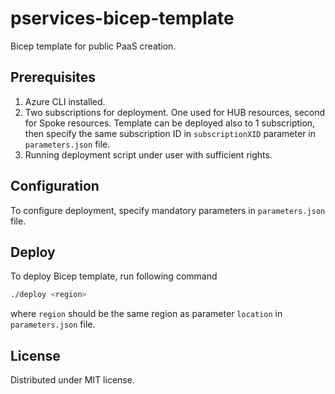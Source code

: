 # pservices-bicep-template
Bicep template for public PaaS creation.

## Prerequisites
1. Azure CLI installed.
2. Two subscriptions for deployment. One used for HUB resources, second for Spoke resources. Template can be deployed also to 1 subscription, then specify the same subscription ID in `subscriptionXID` parameter in `parameters.json` file.
2. Running deployment script under user with sufficient rights.

## Configuration
To configure deployment, specify mandatory parameters in `parameters.json` file.

## Deploy
To deploy Bicep template, run following command

```zsh
./deploy <region>
```

where `region` should be the same region as parameter `location` in `parameters.json` file.

## License
Distributed under MIT license.